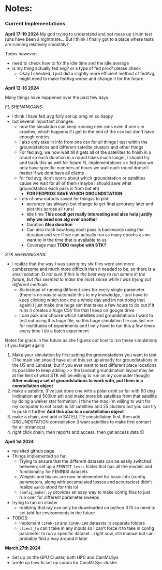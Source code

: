# Notes:

### Current Implementations


**April 17-19 2024**
My god trying to understand and not mess up slrum test runs have been a nightmare...
But I think I finally got to a place where tests are running relatively smoothly?

Todos however:
- need to check how to fix the idle time and the idle average
- is my thing actually fed avg? or a type of fed prox? please check
    - Okay I checked, I just did a slightly more efficient method of fedAvg, might need to make fedAvg worse and change it for the future

**April 12-16 2024**

Many things have happened over the past few days

*FL SHENANIGANS:*
- I think I have fed_avg fully set up omg im so happy
- but several important changes:
    - now the simulation can keep running new sims even if one sim crashes, which happens if i get to the end of the csv but don't have enough entries
    - I also only take in info from one csv for all things I test within the groundstations and different satellite clusters and other things
    - For fed avg, we now wait till it gets all of the satellites to finish in a round so each duration in a round takes much longer, I should try and track this as well for future FL implementations >> fed prox we only have specific numbers of hours we wait each round doesn't matter if we dont have all clients 
    - for fed avg, don't worry about which groundstation or satellties cause we wait for all of them (maybe i should save what groundstation each pass is from but eh)
        - **FOR FEDPROX SAVE WHICH GROUNDSTATION**
    - Lots of new outputs saved for thingss to plot:
        - accuracy (as always) but change to get final accuracy later and plot this across all runs!
        - Idle time **This coudl get really interesting and also help justify why we need one alg over another**
        - Duration **Also duration**
        - Can also track how long each pass is backwards using the duration and see if we can actually run as many epochs as we want to in the time that is available to us
        - Coverage map **TODO maybe with STK?**
        


*STK SHENANIGANS:*
- I realize that the way I was saving my stk files were alot more cumbersome and much more difficult than it needed to be, so there is a small solution :D *not sure if this is the best way to run simms in the future, but this seemed to make the most sense while I was trying out different methods*
    - So instead of running different sims for every single parameter (there is no way to automate this to my knowledge, I just have to keep clicking which took me a whole day and im not doing that again) I just make one huge sim that takes a few hours to do but if it runs it creates a huge CSV file that I keep on google drive
    - I can pick and choose which satellites and groundstations I want to test out using this huge file, so this huge simulation file can last me for multitudes of experiments and I only have to run this a few times every time I do a batch experiment

Notes for grace in the future as she figures out how to run these simulations (if you forget again)

1) Make your simulation by first setting the groundstations you want to test (The main sim should have all of this set up already for groundstations in the US and Landsat, but if you ever want to test different place locations its possible to keep adding >> the landsat groundstation layout may be at the limit of what STK will be willing to run on my computer though) **After making a set of groundstations to work with, put them in a constellation object**
2) make a satellite, (I've just done one with a polar orbit so far with 90 deg inclination and 500km alt) and make more bb satellties from that satellite by doing a walker star formation, i think the max I'm willing to wait for my computer to not crash is 50 satellties and 25 clusters but you can try to push it further **Add this also to a constellation object**
3) make a chain, and add in SATELLITE constellation first, then add GROUNDSTATION constellation (i want satellties to make first contact for all instances)
4) right click chain, then reports and access, then get access data :D



**April 1st 2024**
- revisited github page
- Things implemented so far:
    - Trying to ensure that the different datasets can be easily switched between; set up a `FEMNIST_tests` folder that has all the models and functionality for FEMNISt datasets
    - Weights and biases are now implemented for basic info (config parameters, along with accumulated losses and accuracies) didn't realize `wandb` stood for this lol
    - `config_maker.py` provides an easy way to make config files to just run over for different parameter sweeps
- trying to run on cluster
    - realizing that ray can only be downloaded on python 3.10 so need to set taht for environments in the future
- TODOS:
    - implement `CIFAR-10` and `CIFAR-100` datasets in separate folders
    - `client_fn` can't take in any inputs so I can't force it to take in config parameter to run a specific dataset... right now, still manual but can probably find a way around it later
    


**March 27th 2024**
- Set up on the GPU Cluster, both HPC and CamMLSys
- wrote up how to set up conda for CamMLSys cluster
